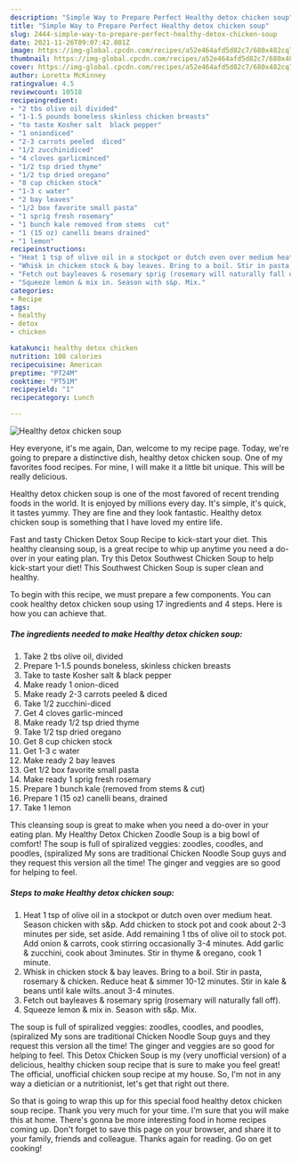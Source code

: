 ```yaml
---
description: "Simple Way to Prepare Perfect Healthy detox chicken soup"
title: "Simple Way to Prepare Perfect Healthy detox chicken soup"
slug: 2444-simple-way-to-prepare-perfect-healthy-detox-chicken-soup
date: 2021-11-26T09:07:42.801Z
image: https://img-global.cpcdn.com/recipes/a52e464afd5d82c7/680x482cq70/healthy-detox-chicken-soup-recipe-main-photo.jpg
thumbnail: https://img-global.cpcdn.com/recipes/a52e464afd5d82c7/680x482cq70/healthy-detox-chicken-soup-recipe-main-photo.jpg
cover: https://img-global.cpcdn.com/recipes/a52e464afd5d82c7/680x482cq70/healthy-detox-chicken-soup-recipe-main-photo.jpg
author: Loretta McKinney
ratingvalue: 4.5
reviewcount: 10518
recipeingredient:
- "2 tbs olive oil divided"
- "1-1.5 pounds boneless skinless chicken breasts"
- "to taste Kosher salt  black pepper"
- "1 oniondiced"
- "2-3 carrots peeled  diced"
- "1/2 zucchinidiced"
- "4 cloves garlicminced"
- "1/2 tsp dried thyme"
- "1/2 tsp dried oregano"
- "8 cup chicken stock"
- "1-3 c water"
- "2 bay leaves"
- "1/2 box favorite small pasta"
- "1 sprig fresh rosemary"
- "1 bunch kale removed from stems  cut"
- "1 (15 oz) canelli beans drained"
- "1 lemon"
recipeinstructions:
- "Heat 1 tsp of olive oil in a stockpot or dutch oven over medium heat. Season chicken with s&p. Add chicken to stock pot and cook about 2-3 minutes per side, set aside. Add remaining 1 tbs of olive oil to stock pot. Add onion & carrots, cook stirring occasionally 3-4 minutes. Add garlic & zucchini, cook about 3minutes. Stir in thyme & oregano, cook 1 minute."
- "Whisk in chicken stock & bay leaves. Bring to a boil. Stir in pasta, rosemary & chicken. Reduce heat & simmer 10-12 minutes. Stir in kale & beans until kale wilts..anout 3-4 minutes."
- "Fetch out bayleaves & rosemary sprig (rosemary will naturally fall off)."
- "Squeeze lemon & mix in. Season with s&p. Mix."
categories:
- Recipe
tags:
- healthy
- detox
- chicken

katakunci: healthy detox chicken 
nutrition: 108 calories
recipecuisine: American
preptime: "PT24M"
cooktime: "PT51M"
recipeyield: "1"
recipecategory: Lunch

---
```



![Healthy detox chicken soup](https://img-global.cpcdn.com/recipes/a52e464afd5d82c7/680x482cq70/healthy-detox-chicken-soup-recipe-main-photo.jpg)

Hey everyone, it's me again, Dan, welcome to my recipe page. Today, we're going to prepare a distinctive dish, healthy detox chicken soup. One of my favorites food recipes. For mine, I will make it a little bit unique. This will be really delicious.

Healthy detox chicken soup is one of the most favored of recent trending foods in the world. It is enjoyed by millions every day. It's simple, it's quick, it tastes yummy. They are fine and they look fantastic. Healthy detox chicken soup is something that I have loved my entire life.

Fast and tasty Chicken Detox Soup Recipe to kick-start your diet. This healthy cleansing soup, is a great recipe to whip up anytime you need a do-over in your eating plan. Try this Detox Southwest Chicken Soup to help kick-start your diet! This Southwest Chicken Soup is super clean and healthy.


To begin with this recipe, we must prepare a few components. You can cook healthy detox chicken soup using 17 ingredients and 4 steps. Here is how you can achieve that.

<!--inarticleads1-->

##### The ingredients needed to make Healthy detox chicken soup:

1. Take 2 tbs olive oil, divided
1. Prepare 1-1.5 pounds boneless, skinless chicken breasts
1. Take to taste Kosher salt & black pepper
1. Make ready 1 onion-diced
1. Make ready 2-3 carrots peeled & diced
1. Take 1/2 zucchini-diced
1. Get 4 cloves garlic-minced
1. Make ready 1/2 tsp dried thyme
1. Take 1/2 tsp dried oregano
1. Get 8 cup chicken stock
1. Get 1-3 c water
1. Make ready 2 bay leaves
1. Get 1/2 box favorite small pasta
1. Make ready 1 sprig fresh rosemary
1. Prepare 1 bunch kale (removed from stems & cut)
1. Prepare 1 (15 oz) canelli beans, drained
1. Take 1 lemon


This cleansing soup is great to make when you need a do-over in your eating plan. My Healthy Detox Chicken Zoodle Soup is a big bowl of comfort! The soup is full of spiralized veggies: zoodles, coodles, and poodles, (spiralized My sons are traditional Chicken Noodle Soup guys and they request this version all the time! The ginger and veggies are so good for helping to feel. 

<!--inarticleads2-->

##### Steps to make Healthy detox chicken soup:

1. Heat 1 tsp of olive oil in a stockpot or dutch oven over medium heat. Season chicken with s&p. Add chicken to stock pot and cook about 2-3 minutes per side, set aside. Add remaining 1 tbs of olive oil to stock pot. Add onion & carrots, cook stirring occasionally 3-4 minutes. Add garlic & zucchini, cook about 3minutes. Stir in thyme & oregano, cook 1 minute.
1. Whisk in chicken stock & bay leaves. Bring to a boil. Stir in pasta, rosemary & chicken. Reduce heat & simmer 10-12 minutes. Stir in kale & beans until kale wilts..anout 3-4 minutes.
1. Fetch out bayleaves & rosemary sprig (rosemary will naturally fall off).
1. Squeeze lemon & mix in. Season with s&p. Mix.


The soup is full of spiralized veggies: zoodles, coodles, and poodles, (spiralized My sons are traditional Chicken Noodle Soup guys and they request this version all the time! The ginger and veggies are so good for helping to feel. This Detox Chicken Soup is my (very unofficial version) of a delicious, healthy chicken soup recipe that is sure to make you feel great! The official, unofficial chicken soup recipe at my house. So, I'm not in any way a dietician or a nutritionist, let's get that right out there. 

So that is going to wrap this up for this special food healthy detox chicken soup recipe. Thank you very much for your time. I'm sure that you will make this at home. There's gonna be more interesting food in home recipes coming up. Don't forget to save this page on your browser, and share it to your family, friends and colleague. Thanks again for reading. Go on get cooking!
